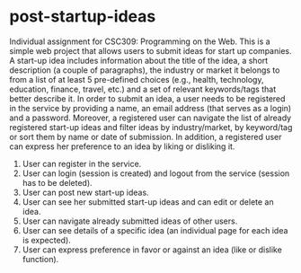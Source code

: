 # post-startup-ideas
Individual assignment for CSC309: Programming on the Web.
This is a simple web project that allows users to submit ideas for start up companies. A start-up idea includes information about the title of the idea, a short description (a couple of paragraphs), the industry or market it belongs to from a list of at least 5 pre-defined choices (e.g., health, technology, education, finance, travel, etc.) and a set of relevant keywords/tags that better describe it. In order to submit an idea, a user needs to be registered in the service by providing a name, an email address (that serves as a login) and a password. Moreover, a registered user can navigate the list of already registered start-up ideas and filter ideas by industry/market, by keyword/tag or sort them by name or date of submission. In addition, a registered user can express her preference to an idea by liking or disliking it.

1. User can register in the service.
2. User can login (session is created) and logout from the service (session has to be deleted).
3. User can post new start-up ideas.
4. User can see her submitted start-up ideas and can edit or delete an idea.
5. User can navigate already submitted ideas of other users.
6. User can see details of a specific idea (an individual page for each idea is expected).
7. User can express preference in favor or against an idea (like or dislike function).

